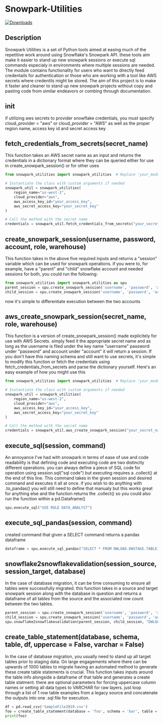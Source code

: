 # Snowpark-Utilities
[![Downloads](https://static.pepy.tech/badge/snowpark-utilities/month)](https://pepy.tech/project/snowpark-utilities)
## Description
Snowpark Utilities is a set of Python tools aimed at easing much of the repetitive work around using Snowflake's Snowpark API.  these tools aim make it easier to stand up new snowpark sessions or execute sql commands especialy in environments where multiple sessions are needed.  The module contains functionality for users who want to directly feed credentails for authentication or those who are working with a tool like AWS secrets where credentils might be stored.  The aim of this project is to make it faster and cleaner to stand up new snowpark projects without copy and pasting code from similar endeavors or combing through documentation.

## __init__
if utilizing aws secrets to provider snowflake credentials, you must specify cloud_provider = "aws" or cloud_provider = "AWS" as well as the proper region name, access key id and secret access key

## fetch_credentials_from_secrets(secret_name)
This function takes an AWS secret name as an input and returns the credentials in a dictionary format where they can be queried either for use in create_snowpark_session() or for other uses
```python
from snowpark_utilities import snowpark_utilities  # Replace 'your_module_name' with the actual module name.

# Instantiate the class with custom arguments if needed
snowpark_util = snowpark_utilities(
    region_name="us-west-2",
    cloud_provider="aws",
    aws_access_key_id="your_access_key",
    aws_secret_access_key="your_secret_key"
)

# Call the method with the secret name
credentials = snowpark_util.fetch_credentials_from_secrets("your_secret_name")
```

## create_snowpark_session(username, password, account, role, warehouse)
This function takes in the above five required inputs and returns a "session" variable which can be used for snowpark operations.  if you were to, for example, have a "parent" and "child" snowflake account and needed sessions for both, you could run the following:
```python
from snowpark_utilities import snowpark_utilities as spu
parent_session = spu.create_snowpark_session('username', 'password', 'account', 'role', 'warehouse')
child_session = spu.create_snowpark_session('username', 'password', 'account', 'role', 'warehouse')
```
now it's simple to differentiate execution between the two accounts

## aws_create_snowpark_session(secret_name, role, warehouse)
This function is a version of create_snowpark_session() made explicitely for use with AWS Secrets.  simply feed it the appropriate secret name and as long as the username is filed under the key name "username" password under "password" and account under "account" it will return a session.  If you don't have this naming schema and still want to use secrets, it's simple to modify this function or fetch the credentials using fetch_credentials_from_secrets and parse the dictionary yourself.  Here's an easy example of how you might use this
```python
from snowpark_utilities import snowpark_utilities  # Replace 'your_module_name' with the actual module name.

# Instantiate the class with custom arguments if needed
snowpark_util = snowpark_utilities(
    region_name="us-west-2",
    cloud_provider="aws",
    aws_access_key_id="your_access_key",
    aws_secret_access_key="your_secret_key"
)

# Call the method with the secret name
credentials = snowpark_util.aws_create_snowpark_session("your_secret_name")
```

## execute_sql(session, command)
An annoyance I've had with snowpark in terms of ease of use and code readability is that defining code and executing code are two distinctly different operations.  you can always define a piece of SQL code for operation using session.sql("sql code") but executing requires a .collect() at the end of this line.  This command takes in the given session and desired command and executes it all at once.  if you wish to do anything with .to_pandas() you will still need to define that manualy but this works great for anything else and the function returns the .collect() so you could also run the function within a pd.Dataframe()
```python
spu.execute_sql("USE ROLE DATA_ANALYST")
```

## execute_sql_pandas(session, command)
created command that given a SELECT command returns a pandas dataframe
```python
dataframe = spu.execute_sql_pandas("SELECT * FROM DWLOAD.DWSTAGE.TABLE1")
```

## snowflake2snowflakevalidation(session_source, session_target, database)
In the case of database migration, it can be time consuming to ensure all tables were successfully migrated. this function takes in a source and target snowpark session along with the database in question and returns a dataframe of all tables from the source and the associated row count between the two tables.
```python
parent_session = spu.create_snowpark_session('username', 'password', 'account', 'role', 'warehouse')
child_session = spu.create_snowpark_session('username', 'password', 'account', 'role', 'warehouse')
spu.snowflake2snowflakevalidation(parent_session, child_session, "DWLOAD")
```

## create_table_statement(database, schema, table, df, uppercase = False, varchar = False)
In the case of database migration, you usually need to stand up all target tables prior to staging data.  On large engagements where there can be upwards of 1000 tables to migrate having an automated method to generate these create table statements is crucial. This function takes inputs around the table info alongside a dataframe of that table and generates a create table statment.  there are optional parameters for forcing uppercase column names or setting all data types to VARCHAR for raw layers.  just loop through a list of 1 row table examples from a legacy source and concatenate the outputs into one .sql file for execution.
```python
df = pd.read_csv('SampleFile2019.csv')
foo = create_table_statement(database = 'foo', schema = 'bar', table = 'man', df)
print(foo)
```